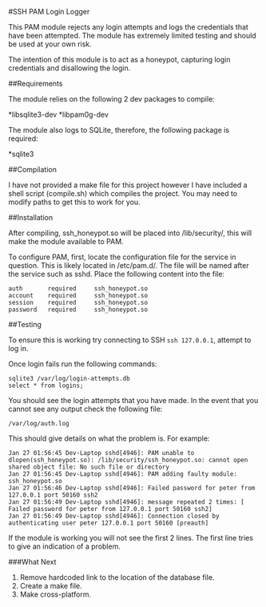 #SSH PAM Login Logger

This PAM module rejects any login attempts and logs the credentials that have been attempted. The module has extremely limited testing and should be used at your own risk.

The intention of this module is to act as a honeypot, capturing login credentials and disallowing the login.

##Requirements

The module relies on the following 2 dev packages to compile:

*libsqlite3-dev
*libpam0g-dev

The module also logs to SQLite, therefore, the following package is required:

*sqlite3

##Compilation

I have not provided a make file for this project however I have included a shell script (compile.sh) which compiles the project. You may need to modify paths to get this to work for you.

##Installation

After compiling, ssh_honeypot.so will be placed into /lib/security/, this will make the module available to PAM.

To configure PAM, first, locate the configuration file for the service in question. This is likely located in /etc/pam.d/. The file will be named after the service such as sshd. Place the following content into the file:

```
auth       required     ssh_honeypot.so
account    required     ssh_honeypot.so
session    required     ssh_honeypot.so
password   required     ssh_honeypot.so
```

##Testing

To ensure this is working try connecting to SSH `ssh 127.0.0.1`, attempt to log in.

Once login fails run the following commands:

```
sqlite3 /var/log/login-attempts.db
select * from logins;
```

You should see the login attempts that you have made. In the event that you cannot see any output check the following file:

```
/var/log/auth.log
```

This should give details on what the problem is. For example:

```
Jan 27 01:56:45 Dev-Laptop sshd[4946]: PAM unable to dlopen(ssh_honeypot.so): /lib/security/ssh_honeypot.so: cannot open shared object file: No such file or directory
Jan 27 01:56:45 Dev-Laptop sshd[4946]: PAM adding faulty module: ssh_honeypot.so
Jan 27 01:56:46 Dev-Laptop sshd[4946]: Failed password for peter from 127.0.0.1 port 50160 ssh2
Jan 27 01:56:49 Dev-Laptop sshd[4946]: message repeated 2 times: [ Failed password for peter from 127.0.0.1 port 50160 ssh2]
Jan 27 01:56:49 Dev-Laptop sshd[4946]: Connection closed by authenticating user peter 127.0.0.1 port 50160 [preauth]

```

If the module is working you will not see the first 2 lines. The first line tries to give an indication of a problem.

###What Next

1. Remove hardcoded link to the location of the database file.
2. Create a make file.
3. Make cross-platform.